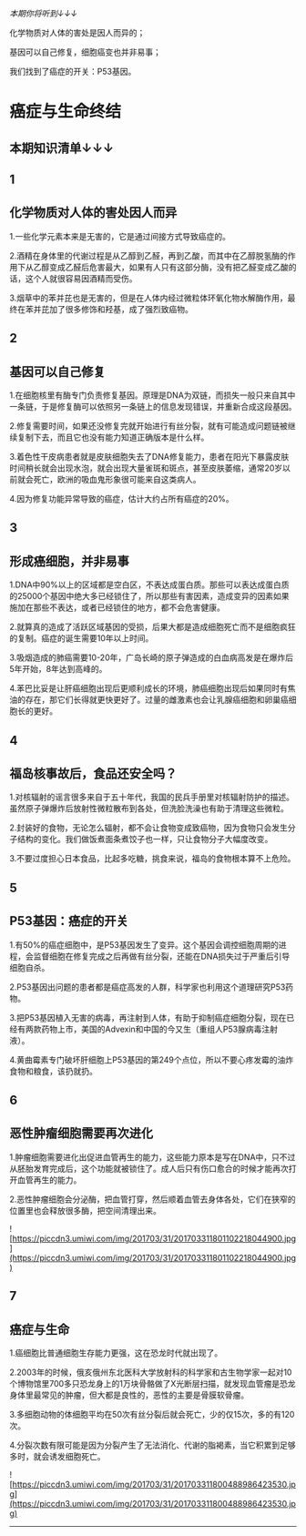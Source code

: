 *本期你将听到↓↓↓*

化学物质对人体的害处是因人而异的；

基因可以自己修复，细胞癌变也并非易事；

我们找到了癌症的开关：P53基因。

# 癌症与生命终结

## 本期知识清单↓↓↓

## 1

## 化学物质对人体的害处因人而异

1.一些化学元素本来是无害的，它是通过间接方式导致癌症的。

2.酒精在身体里的代谢过程是从乙醇到乙醛，再到乙酸，而其中在乙醇脱氢酶的作用下从乙醇变成乙醛后危害最大，如果有人只有这部分酶，没有把乙醛变成乙酸的话，这个人就很容易因酒精而受伤。

3.烟草中的苯并芘也是无害的，但是在人体内经过微粒体环氧化物水解酶作用，最终在苯并芘加了很多修饰和羟基，成了强烈致癌物。

## 2

## 基因可以自己修复

1.在细胞核里有酶专门负责修复基因。原理是DNA为双链，而损失一般只来自其中一条链，于是修复酶可以依照另一条链上的信息发现错误，并重新合成这段基因。

2.修复需要时间，如果还没修复完就开始进行有丝分裂，就有可能造成问题链被继续复制下去，而且它也没有能力知道正确版本是什么样。

3.着色性干皮病患者就是皮肤细胞失去了DNA修复能力，患者在阳光下暴露皮肤时间稍长就会出现水泡，就会出现大量雀斑和斑点，甚至皮肤萎缩，通常20岁以前就会死亡，欧洲的吸血鬼形象很可能来自这类病人。

4.因为修复功能异常导致的癌症，估计大约占所有癌症的20%。

## 3

## 形成癌细胞，并非易事

1.DNA中90%以上的区域都是空白区，不表达成蛋白质。那些可以表达成蛋白质的25000个基因中绝大多已经锁住了，所以那些有害因素，造成变异的因素如果施加在那些不表达，或者已经锁住的地方，都不会危害健康。

2.就算真的造成了活跃区域基因的受损，后果大都是造成细胞死亡而不是细胞疯狂的复制。癌症的诞生需要10年以上时间。

3.吸烟造成的肺癌需要10-20年，广岛长崎的原子弹造成的白血病高发是在爆炸后5年开始，8年达到高峰的。

4.苯巴比妥是让肝癌细胞出现后更顺利成长的环境，肺癌细胞出现后如果同时有焦油的存在，那它们长得就更快更好了。过量的雌激素也会让乳腺癌细胞和卵巢癌细胞长的更好。

## 4

## 福岛核事故后，食品还安全吗？

1.对核辐射的谣言很多来自于五十年代，我国的民兵手册里对核辐射防护的描述。虽然原子弹爆炸后放射性微粒散布到各处，但洗脸洗澡也有助于清理这些微粒。

2.封装好的食物，无论怎么辐射，都不会让食物变成致癌物，因为食物只会发生分子结构的变化。我们做饭煮面条煮饺子也一样，只让食物分子大幅度改变。

3.不要过度担心日本食品，比起多吃糖，挑食来说，福岛的食物根本算不上危险。

## 5

## P53基因：癌症的开关

1.有50%的癌症细胞中，是P53基因发生了变异。这个基因会调控细胞周期的进程，会监督细胞在修复完成之后再做有丝分裂，还能在DNA损失过于严重后引导细胞自杀。

2.P53基因出问题的患者都是癌症高发的人群，科学家也利用这个道理研究P53药物。

3.把P53基因植入无害的病毒，再注射到人体，有助于抑制癌症细胞分裂，现在已经有两款药物上市，美国的Advexin和中国的今又生（重组人P53腺病毒注射液）。

4.黄曲霉素专门破坏肝细胞上P53基因的第249个点位，所以不要心疼发霉的油炸食物和粮食，该扔就扔。

## 6

## 恶性肿瘤细胞需要再次进化

1.肿瘤细胞需要进化出促进血管再生的能力，这些能力原本是写在DNA中，只不过从胚胎发育完成后，这个功能就被锁住了。成人后只有伤口愈合的时候才能再次打开血管再生的能力。

2.恶性肿瘤细胞会分泌酶，把血管打穿，然后顺着血管去身体各处，它们在狭窄的位置里也会释放很多酶，把空间清理出来。

![https://piccdn3.umiwi.com/img/201703/31/201703311801102218044900.jpg](https://piccdn3.umiwi.com/img/201703/31/201703311801102218044900.jpg)

## 7

## 癌症与生命

1.癌细胞比普通细胞生存能力更强，这在恐龙时代就出现了。

2.2003年的时候，俄亥俄州东北医科大学放射科的科学家和古生物学家一起对10个博物馆里700多只恐龙身上的1万块骨骼做了X光断层扫描，就发现血管瘤是恐龙身体里最常见的肿瘤，但大都是良性的，恶性的主要是骨膜软骨瘤。

3.多细胞动物的体细胞平均在50次有丝分裂后就会死亡，少的仅15次，多的有120次。

4.分裂次数有限可能是因为分裂产生了无法消化、代谢的脂褐素，当它积累到足够多时，就会诱发细胞死亡。

![https://piccdn3.umiwi.com/img/201703/31/201703311800488986423530.jpg](https://piccdn3.umiwi.com/img/201703/31/201703311800488986423530.jpg)

---
